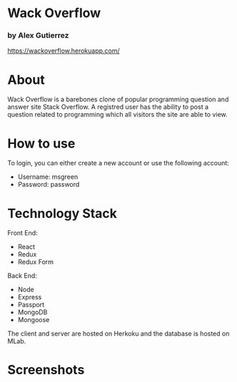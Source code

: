 # Wack Overflow

### by Alex Gutierrez

https://wackoverflow.herokuapp.com/

# About

Wack Overflow is a barebones clone of popular programming question and answer site Stack Overflow. A registred user has the ability to post a question related to programming which all visitors the site are able to view.

# How to use

To login, you can either create a new account or use the following account:

- Username: msgreen
- Password: password

# Technology Stack

Front End:

- React
- Redux
- Redux Form

Back End:

- Node
- Express
- Passport
- MongoDB
- Mongoose

The client and server are hosted on Herkoku and the database is hosted on MLab.

# Screenshots
